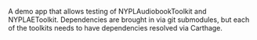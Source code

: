A demo app that allows testing of NYPLAudiobookToolkit and NYPLAEToolkit. Dependencies are brought in via git submodules, but each of the toolkits needs to have dependencies resolved via Carthage.